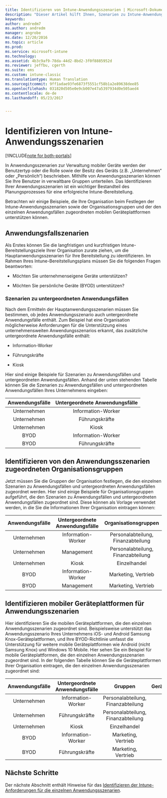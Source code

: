 ```yaml
---
title: Identifizieren von Intune-Anwendungsszenarien | Microsoft-Dokumentation
description: "Dieser Artikel hilft Ihnen, Szenarien zu Intune-Anwendungsfällen und untergeordneten Anwendungsfällen für eine reine Cloudimplementierung von Microsoft Intune zu identifizieren."
keywords: 
author: andredm7
ms.author: andredm
manager: angrobe
ms.date: 12/20/2016
ms.topic: article
ms.prod: 
ms.service: microsoft-intune
ms.technology: 
ms.assetid: 4b3c9af9-78da-44d2-8bd2-3f0f8885952d
ms.reviewer: jeffbu, cgerth
ms.suite: ems
ms.custom: intune-classic
ms.translationtype: Human Translation
ms.sourcegitcommit: 9ff1adae93fe6873f5551cf58b1a2e89638dee85
ms.openlocfilehash: 031820d505e0e9cb007e47a5397934d0e505aed4
ms.contentlocale: de-de
ms.lasthandoff: 05/23/2017


---
```


# <a name="identify-intune-use-case-scenarios"></a>Identifizieren von Intune-Anwendungsszenarien

[!INCLUDE[note for both-portals](../includes/note-for-both-portals.md)]

In Anwendungsszenarien zur Verwaltung mobiler Geräte werden der Benutzertyp oder die Rolle sowie der Besitz des Geräts (z.B. „Unternehmen“ oder „Persönlich“) beschrieben. Mithilfe von Anwendungsszenarien können Sie Ihre Benutzer in verwaltbare Gruppen unterteilen. Das Identifizieren Ihrer Anwendungsszenarien ist ein wichtiger Bestandteil des Planungsprozesses für eine erfolgreiche Intune-Bereitstellung.

Betrachten wir einige Beispiele, die Ihre Organisation beim Festlegen der Intune-Anwendungsszenarien sowie der Organisationsgruppen und der den einzelnen Anwendungsfällen zugeordneten mobilen Geräteplattformen unterstützen können.

## <a name="use-case-scenarios"></a>Anwendungsfallszenarien

Als Erstes können Sie die langfristigen und kurzfristigen Intune-Bereitstellungsziele Ihrer Organisation zurate ziehen, um die Hauptanwendungsszenarien für Ihre Bereitstellung zu identifizieren. Im Rahmen Ihres Intune-Bereitstellungsplans müssen Sie die folgenden Fragen beantworten:

-   Möchten Sie unternehmenseigene Geräte unterstützen?

-   Möchten Sie persönliche Geräte (BYOD) unterstützen?

### <a name="sub-use-case-scenarios"></a>Szenarien zu untergeordneten Anwendungsfällen

Nach dem Ermitteln der Hauptanwendungsszenarien müssen Sie bestimmen, ob jedes Anwendungsszenario auch untergeordnete Anwendungsfälle enthält. Zum Beispiel hat eine Organisation möglicherweise Anforderungen für die Unterstützung eines unternehmensweiten Anwendungsszenarios erkannt, das zusätzliche untergeordnete Anwendungsfälle enthält:

-   Information-Worker

-   Führungskräfte

-   Kiosk

Hier sind einige Beispiele für Szenarien zu Anwendungsfällen und untergeordneten Anwendungsfällen. Anhand der unten stehenden Tabelle können Sie die Szenarien zu Anwendungsfällen und untergeordneten Anwendungsfällen Ihres Unternehmens eingeben:

| **Anwendungsfälle** | **Untergeordnete Anwendungsfälle** |
|:---:|:---:|
| Unternehmen | Information-Worker |              
| Unternehmen | Führungskräfte |           
| Unternehmen | Kiosk |
| BYOD | Information-Worker |           
| BYOD | Führungskräfte |

## <a name="identify-organizational-groups-associated-with-use-case-scenarios"></a>Identifizieren von den Anwendungsszenarien zugeordneten Organisationsgruppen

Jetzt müssen Sie die Gruppen der Organisation festlegen, die den einzelnen Szenarien zu Anwendungsfällen und untergeordneten Anwendungsfällen zugeordnet werden. Hier sind einige Beispiele für Organisationsgruppen aufgeführt, die den Szenarien zu Anwendungsfällen und untergeordneten Anwendungsfällen zugeordnet sind. Diese können als Vorlage verwendet werden, in die Sie die Informationen Ihrer Organisation eintragen können:

| **Anwendungsfälle** | **Untergeordnete Anwendungsfälle** | **Organisationsgruppen** |
|:---:|:---:|:---:|
| Unternehmen | Information-Worker | Personalabteilung, Finanzabteilung |               
| Unternehmen | Management | Personalabteilung, Finanzabteilung |            
| Unternehmen | Kiosk | Einzelhandel |
| BYOD | Information-Worker | Marketing, Vertrieb |            
| BYOD | Management | Marketing, Vertrieb |

## <a name="identify-mobile-device-platforms-for-use-case-scenarios"></a>Identifizieren mobiler Geräteplattformen für Anwendungsszenarien

Hier identifizieren Sie die mobilen Geräteplattformen, die den einzelnen Anwendungsszenarien zugeordnet sind. Beispielsweise unterstützt das Anwendungsszenario Ihres Unternehmens iOS- und Android Samsung Knox-Geräteplattformen, und Ihre BYOD-Richtlinie umfasst die Unterstützung für weitere mobile Geräteplattformen wie Android (nicht Samsung Knox) und Windows 10 Mobile. Hier sehen Sie ein Beispiel für mobile Geräteplattformen, die den einzelnen Anwendungsszenarien zugeordnet sind. In der folgenden Tabelle können Sie die Geräteplattformen Ihrer Organisation eintragen, die den einzelnen Anwendungsszenarien zugeordnet sind:

| **Anwendungsfälle** | **Untergeordnete Anwendungsfälle** | **Gruppen** | **Geräteplattformen** |   
|:---:|:---:|:---:|:---:|
| Unternehmen | Information-Worker | Personalabteilung, Finanzabteilung | iOS |                                                           
| Unternehmen | Führungskräfte | Personalabteilung, Finanzabteilung | iOS |                                                           
| Unternehmen | Kiosk | Einzelhandel | Android |
| BYOD | Information-Worker | Marketing, Vertrieb | iOS |                                                           
| BYOD | Führungskräfte | Marketing, Vertrieb | iOS |

## <a name="next-steps"></a>Nächste Schritte

Der nächste Abschnitt enthält Hinweise für das [Identifizieren der Intune-Anforderungen für die einzelnen Anwendungsszenarien](section-3-determine-use-case-requirements.md).

